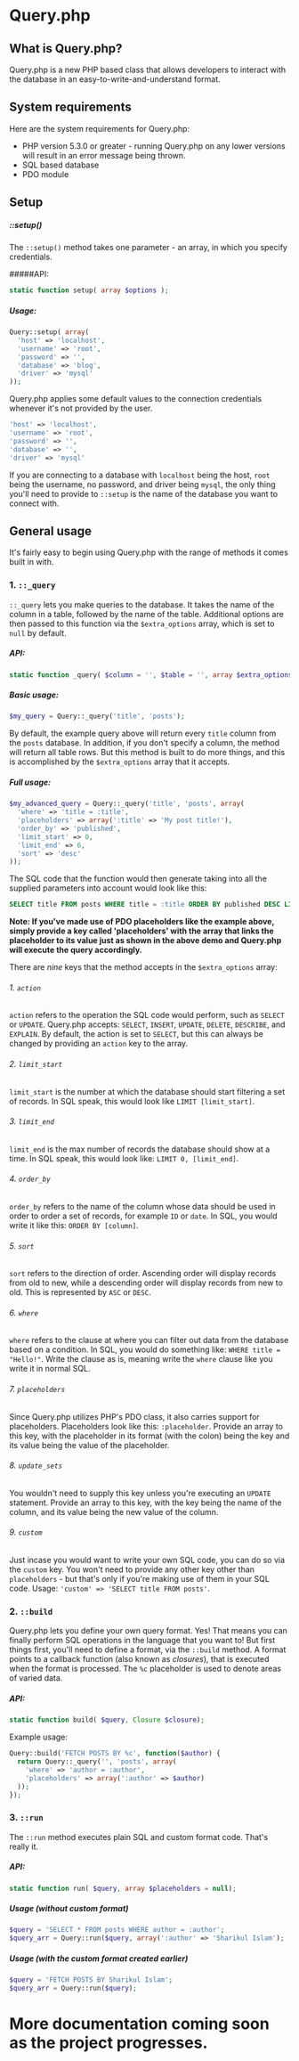 Query.php
=========

## What is Query.php?
Query.php is a new PHP based class that allows developers to interact with the database in an easy-to-write-and-understand format. 

## System requirements
Here are the system requirements for Query.php: 
* PHP version 5.3.0 or greater - running Query.php on any lower versions will result in an error message being thrown.
* SQL based database
* PDO module

## Setup
##### ::setup()
The `::setup()` method takes one parameter - an array, in which you specify credentials.

#####API: 
```php
static function setup( array $options );
```

##### Usage:
```php
Query::setup( array(
  'host' => 'localhost',
  'username' => 'root',
  'password' => '',
  'database' => 'blog',
  'driver' => 'mysql'
));
```

Query.php applies some default values to the connection credentials whenever it's not provided by the user.

```php
'host' => 'localhost',
'username' => 'root',
'password' => '',
'database' => '',
'driver' => 'mysql'
```

If you are connecting to a database with `localhost` being the host, `root` being the username, no password, and driver being `mysql`, the only thing you'll need to provide to `::setup` is the name of the database you want to connect with.

## General usage
It's fairly easy to begin using Query.php with the range of methods it comes built in with. 

### 1. `::_query`
`::_query` lets you make queries to the database. It takes the name of the column in a table, followed by the name of the table. Additional options are then passed to this function via the `$extra_options` array, which is set to `null` by default.

##### API:
```php
static function _query( $column = '', $table = '', array $extra_options = null ); 
```

##### Basic usage:
```php
$my_query = Query::_query('title', 'posts');
```

By default, the example query above will return every `title` column from the `posts` database. In addition, if you don't specify a column, the method will return all table rows. But this method is built to do more things, and this is accomplished by the `$extra_options` array that it accepts.

##### Full usage:
```php
$my_advanced_query = Query::_query('title', 'posts', array(
  'where' => 'title = :title',
  'placeholders' => array(':title' => 'My post title!'),
  'order_by' => 'published',
  'limit_start' => 0,
  'limit_end' => 6,
  'sort' => 'desc'
));
```

The SQL code that the function would then generate taking into all the supplied parameters into account would look like this:

```sql
SELECT title FROM posts WHERE title = :title ORDER BY published DESC LIMIT 0,6
```

**Note: If you've made use of PDO placeholders like the example above, simply provide a key called 'placeholders' with the array that links the placeholder to its value just as shown in the above demo and Query.php will execute the query accordingly.**

There are *nine* keys that the method accepts in the `$extra_options` array:

###### 1. `action`
`action` refers to the operation the SQL code would perform, such as `SELECT` or `UPDATE`. Query.php accepts: `SELECT`, `INSERT`, `UPDATE`, `DELETE`, `DESCRIBE`, and `EXPLAIN`. By default, the action is set to `SELECT`, but this can always be changed by providing an `action` key to the array. 

###### 2. `limit_start`
`limit_start` is the number at which the database should start filtering a set of records. In SQL speak, this would look like `LIMIT [limit_start]`.

###### 3. `limit_end`
`limit_end` is the max number of records the database should show at a time. In SQL speak, this would look like: `LIMIT 0, [limit_end]`. 

###### 4. `order_by`
`order_by` refers to the name of the column whose data should be used in order to order a set of records, for example `ID` or `date`. In SQL, you would write it like this: `ORDER BY [column]`.

###### 5. `sort`
`sort` refers to the direction of order. Ascending order will display records from old to new, while a descending order will display records from new to old. This is represented by `ASC` or `DESC`. 

###### 6. `where`
`where` refers to the clause at where you can filter out data from the database based on a condition. In SQL, you would do something like: `WHERE title = "Hello!"`. Write the clause as is, meaning write the `where` clause like you write it in normal SQL.

###### 7. `placeholders`
Since Query.php utilizes PHP's PDO class, it also carries support for placeholders. Placeholders look like this: `:placeholder`. Provide an array to this key, with the placeholder in its format (with the colon) being the key and its value being the value of the placeholder.

###### 8. `update_sets`
You wouldn't need to supply this key unless you're executing an `UPDATE` statement. Provide an array to this key, with the key being the name of the column, and its value being the new value of the column. 

###### 9. `custom`
Just incase you would want to write your own SQL code, you can do so via the `custom` key. You won't need to provide any other key other than `placeholders` - but that's only if you're making use of them in your SQL code. Usage: `'custom' => 'SELECT title FROM posts'`.

### 2. `::build`
Query.php lets you define your own query format. Yes! That means you can finally perform SQL operations in the language that you want to! But first things first, you'll need to define a format, via the `::build` method. A format points to a callback function (also known as _closures_), that is executed when the format is processed. The `%c` placeholder is used to denote areas of varied data.

##### API:
```php
static function build( $query, Closure $closure);   
```

Example usage:
```php
Query::build('FETCH POSTS BY %c', function($author) {
  return Query::_query('', 'posts', array(
    'where' => 'author = :author',
    'placeholders' => array(':author' => $author)
  ));
});
```

### 3. `::run`
The `::run` method executes plain SQL and custom format code. That's really it.

##### API:
```php
static function run( $query, array $placeholders = null);
```

##### Usage (without custom format)
```php
$query = 'SELECT * FROM posts WHERE author = :author';
$query_arr = Query::run($query, array(':author' => 'Sharikul Islam');
```

##### Usage (with the custom format created earlier)
```php
$query = 'FETCH POSTS BY Sharikul Islam';
$query_arr = Query::run($query);
```

# More documentation coming soon as the project progresses.
